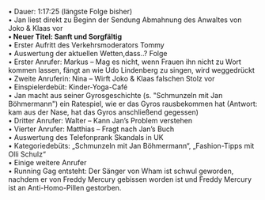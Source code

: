 •	Dauer: 1:17:25 (längste Folge bisher)  
• Jan liest direkt zu Beginn der Sendung Abmahnung des Anwaltes von Joko & Klaas vor  
**• Neuer Titel: Sanft und Sorgfältig**  
• Erster Aufritt des Verkehrsmoderators Tommy  
• Auswertung der aktuellen Wetten,dass..? Folge  
• Erster Anrufer: Markus – Mag es nicht, wenn Frauen ihn nicht zu Wort kommen lassen, fängt an wie Udo Lindenberg zu singen, wird weggedrückt  
• Zweite Anruferin: Nina – Wirft Joko & Klaas falschen Stolz vor  
• Einspielerdebüt: Kinder-Yoga-Café  
• Jan macht aus seiner Gyrosgeschichte (s. "Schmunzeln mit Jan Böhmermann") ein Ratespiel, wie er das Gyros rausbekommen hat (Antwort: kam aus der Nase, hat das Gyros anschließend gegessen)  
• Dritter Anrufer: Walter – Kann Jan’s Problem verstehen  
• Vierter Anrufer: Matthias – Fragt nach Jan’s Buch  
• Auswertung des Telefonprank Skandals in UK  
• Kategoriedebüts: „Schmunzeln mit Jan Böhmermann“, „Fashion-Tipps mit Olli Schulz“  
• Einige weitere Anrufer  
• Running Gag entsteht: Der Sänger von Wham ist schwul geworden, nachdem er von Freddy Mercury gebissen worden ist und Freddy Mercury ist an Anti-Homo-Pillen gestorben.  
